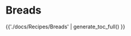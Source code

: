 # Breads

<div class="grid cards" markdown>

{{'./docs/Recipes/Breads' | generate_toc_full() }}

</div>